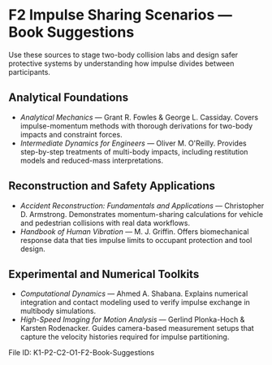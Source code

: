 # F2 Impulse Sharing Scenarios — Book Suggestions

Use these sources to stage two-body collision labs and design safer protective systems by understanding how impulse divides between participants.

## Analytical Foundations
- *Analytical Mechanics* — Grant R. Fowles & George L. Cassiday. Covers impulse-momentum methods with thorough derivations for two-body impacts and constraint forces.
- *Intermediate Dynamics for Engineers* — Oliver M. O'Reilly. Provides step-by-step treatments of multi-body impacts, including restitution models and reduced-mass interpretations.

## Reconstruction and Safety Applications
- *Accident Reconstruction: Fundamentals and Applications* — Christopher D. Armstrong. Demonstrates momentum-sharing calculations for vehicle and pedestrian collisions with real data workflows.
- *Handbook of Human Vibration* — M. J. Griffin. Offers biomechanical response data that ties impulse limits to occupant protection and tool design.

## Experimental and Numerical Toolkits
- *Computational Dynamics* — Ahmed A. Shabana. Explains numerical integration and contact modeling used to verify impulse exchange in multibody simulations.
- *High-Speed Imaging for Motion Analysis* — Gerlind Plonka-Hoch & Karsten Rodenacker. Guides camera-based measurement setups that capture the velocity histories required for impulse partitioning.

File ID: K1-P2-C2-O1-F2-Book-Suggestions
